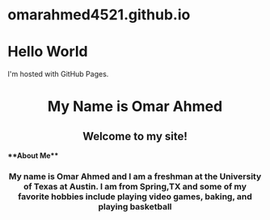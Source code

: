 # omarahmed4521.github.io
<!DOCTYPE html>
<html>
<body>
<h1>Hello World</h1>
<p>I'm hosted with GitHub Pages.</p>
</body>
</html>

<h1 style="text-align: center;">My Name is Omar Ahmed</h1>
<h2 style="text-align: center;">Welcome to my site!</h2>


<p><strong>**About Me**</strong></p>
<h3 style="text-align: center;">My name is Omar Ahmed and I am a freshman at the University of Texas at Austin. I am from Spring,TX and some of my favorite hobbies include playing video games, baking, and playing basketball</h3>


